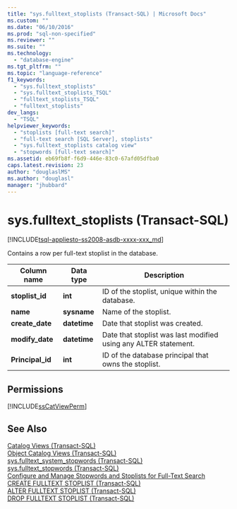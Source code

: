 ```yaml
---
title: "sys.fulltext_stoplists (Transact-SQL) | Microsoft Docs"
ms.custom: ""
ms.date: "06/10/2016"
ms.prod: "sql-non-specified"
ms.reviewer: ""
ms.suite: ""
ms.technology: 
  - "database-engine"
ms.tgt_pltfrm: ""
ms.topic: "language-reference"
f1_keywords: 
  - "sys.fulltext_stoplists"
  - "sys.fulltext_stoplists_TSQL"
  - "fulltext_stoplists_TSQL"
  - "fulltext_stoplists"
dev_langs: 
  - "TSQL"
helpviewer_keywords: 
  - "stoplists [full-text search]"
  - "full-text search [SQL Server], stoplists"
  - "sys.fulltext_stoplists catalog view"
  - "stopwords [full-text search]"
ms.assetid: eb69fb8f-f6d9-446e-83c0-67afd05dfba0
caps.latest.revision: 23
author: "douglaslMS"
ms.author: "douglasl"
manager: "jhubbard"
---
```

# sys.fulltext_stoplists (Transact-SQL)
[!INCLUDE[tsql-appliesto-ss2008-asdb-xxxx-xxx_md](../../includes/tsql-appliesto-ss2008-asdb-xxxx-xxx-md.md)]

  Contains a row per full-text stoplist in the database.  
  
|Column name|Data type|Description|  
|-----------------|---------------|-----------------|  
|**stoplist_id**|**int**|ID of the stoplist, unique within the database.|  
|**name**|**sysname**|Name of the stoplist.|  
|**create_date**|**datetime**|Date that stoplist was created.|  
|**modify_date**|**datetime**|Date that stoplist was last modified using any ALTER statement.|  
|**Principal_id**|**int**|ID of the database principal that owns the stoplist.|  
  
## Permissions  
 [!INCLUDE[ssCatViewPerm](../../includes/sscatviewperm-md.md)]  
  
## See Also  
 [Catalog Views &#40;Transact-SQL&#41;](../../relational-databases/system-catalog-views/catalog-views-transact-sql.md)   
 [Object Catalog Views &#40;Transact-SQL&#41;](../../relational-databases/system-catalog-views/object-catalog-views-transact-sql.md)   
 [sys.fulltext_system_stopwords &#40;Transact-SQL&#41;](../../relational-databases/system-catalog-views/sys-fulltext-system-stopwords-transact-sql.md)   
 [sys.fulltext_stopwords &#40;Transact-SQL&#41;](../../relational-databases/system-catalog-views/sys-fulltext-stopwords-transact-sql.md)   
 [Configure and Manage Stopwords and Stoplists for Full-Text Search](../../relational-databases/search/configure-and-manage-stopwords-and-stoplists-for-full-text-search.md)   
 [CREATE FULLTEXT STOPLIST &#40;Transact-SQL&#41;](../../t-sql/statements/create-fulltext-stoplist-transact-sql.md)   
 [ALTER FULLTEXT STOPLIST &#40;Transact-SQL&#41;](../../t-sql/statements/alter-fulltext-stoplist-transact-sql.md)   
 [DROP FULLTEXT STOPLIST &#40;Transact-SQL&#41;](../../t-sql/statements/drop-fulltext-stoplist-transact-sql.md)  
  
  
